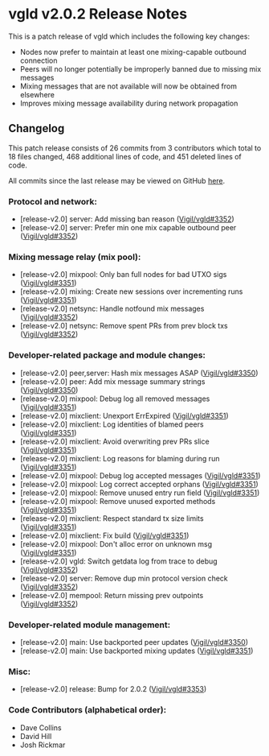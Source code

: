 # vgld v2.0.2 Release Notes

This is a patch release of vgld which includes the following key changes:

- Nodes now prefer to maintain at least one mixing-capable outbound connection
- Peers will no longer potentially be improperly banned due to missing mix messages
- Mixing messages that are not available will now be obtained from elsewhere
- Improves mixing message availability during network propagation

## Changelog

This patch release consists of 26 commits from 3 contributors which total to 18
files changed, 468 additional lines of code, and 451 deleted lines of code.

All commits since the last release may be viewed on GitHub
[here](https://github.com/vigilnetwork/vgl/compare/release-v2.0.1...release-v2.0.2).

### Protocol and network:

- [release-v2.0] server: Add missing ban reason ([Vigil/vgld#3352](https://github.com/vigilnetwork/vgl/pull/3352))
- [release-v2.0] server: Prefer min one mix capable outbound peer ([Vigil/vgld#3352](https://github.com/vigilnetwork/vgl/pull/3352))

### Mixing message relay (mix pool):

- [release-v2.0] mixpool: Only ban full nodes for bad UTXO sigs ([Vigil/vgld#3351](https://github.com/vigilnetwork/vgl/pull/3351))
- [release-v2.0] mixing: Create new sessions over incrementing runs ([Vigil/vgld#3351](https://github.com/vigilnetwork/vgl/pull/3351))
- [release-v2.0] netsync: Handle notfound mix messages ([Vigil/vgld#3352](https://github.com/vigilnetwork/vgl/pull/3352))
- [release-v2.0] netsync: Remove spent PRs from prev block txs ([Vigil/vgld#3352](https://github.com/vigilnetwork/vgl/pull/3352))

### Developer-related package and module changes:

- [release-v2.0] peer,server: Hash mix messages ASAP ([Vigil/vgld#3350](https://github.com/vigilnetwork/vgl/pull/3350))
- [release-v2.0] peer: Add mix message summary strings ([Vigil/vgld#3350](https://github.com/vigilnetwork/vgl/pull/3350))
- [release-v2.0] mixpool: Debug log all removed messages ([Vigil/vgld#3351](https://github.com/vigilnetwork/vgl/pull/3351))
- [release-v2.0] mixclient: Unexport ErrExpired ([Vigil/vgld#3351](https://github.com/vigilnetwork/vgl/pull/3351))
- [release-v2.0] mixclient: Log identities of blamed peers ([Vigil/vgld#3351](https://github.com/vigilnetwork/vgl/pull/3351))
- [release-v2.0] mixclient: Avoid overwriting prev PRs slice ([Vigil/vgld#3351](https://github.com/vigilnetwork/vgl/pull/3351))
- [release-v2.0] mixclient: Log reasons for blaming during run ([Vigil/vgld#3351](https://github.com/vigilnetwork/vgl/pull/3351))
- [release-v2.0] mixpool: Debug log accepted messages ([Vigil/vgld#3351](https://github.com/vigilnetwork/vgl/pull/3351))
- [release-v2.0] mixpool: Log correct accepted orphans ([Vigil/vgld#3351](https://github.com/vigilnetwork/vgl/pull/3351))
- [release-v2.0] mixpool: Remove unused entry run field ([Vigil/vgld#3351](https://github.com/vigilnetwork/vgl/pull/3351))
- [release-v2.0] mixpool: Remove unused exported methods ([Vigil/vgld#3351](https://github.com/vigilnetwork/vgl/pull/3351))
- [release-v2.0] mixclient: Respect standard tx size limits ([Vigil/vgld#3351](https://github.com/vigilnetwork/vgl/pull/3351))
- [release-v2.0] mixclient: Fix build ([Vigil/vgld#3351](https://github.com/vigilnetwork/vgl/pull/3351))
- [release-v2.0] mixpool: Don't alloc error on unknown msg ([Vigil/vgld#3351](https://github.com/vigilnetwork/vgl/pull/3351))
- [release-v2.0] vgld: Switch getdata log from trace to debug ([Vigil/vgld#3352](https://github.com/vigilnetwork/vgl/pull/3352))
- [release-v2.0] server: Remove dup min protocol version check ([Vigil/vgld#3352](https://github.com/vigilnetwork/vgl/pull/3352))
- [release-v2.0] mempool: Return missing prev outpoints ([Vigil/vgld#3352](https://github.com/vigilnetwork/vgl/pull/3352))

### Developer-related module management:

- [release-v2.0] main: Use backported peer updates ([Vigil/vgld#3350](https://github.com/vigilnetwork/vgl/pull/3350))
- [release-v2.0] main: Use backported mixing updates ([Vigil/vgld#3351](https://github.com/vigilnetwork/vgl/pull/3351))

### Misc:

- [release-v2.0] release: Bump for 2.0.2 ([Vigil/vgld#3353](https://github.com/vigilnetwork/vgl/pull/3353))

### Code Contributors (alphabetical order):

- Dave Collins
- David Hill
- Josh Rickmar
